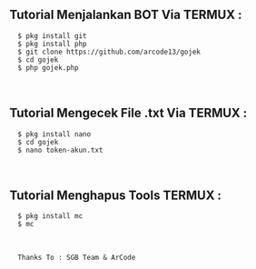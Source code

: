 ## Tutorial Menjalankan BOT Via TERMUX :
      $ pkg install git
      $ pkg install php
      $ git clone https://github.com/arcode13/gojek
      $ cd gojek
      $ php gojek.php
<br/>

## Tutorial Mengecek File .txt Via TERMUX :
      $ pkg install nano
      $ cd gojek
      $ nano token-akun.txt
<br/>

## Tutorial Menghapus Tools TERMUX :
      $ pkg install mc
      $ mc
<br/>

      Thanks To : SGB Team & ArCode
<br/>
